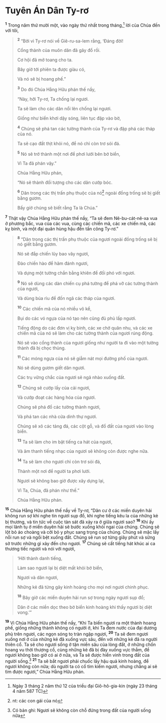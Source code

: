 # Tuyên Án Dân Ty-rơ

<sup><b>1</b></sup> Trong năm thứ mười một, vào ngày thứ nhất trong tháng,[^1-3599b68f-6f4b-4005-bfa9-79937e5898b2] lời của Chúa đến với tôi,

> <sup><b>2</b></sup> “Bởi vì Ty-rơ nói về Giê-ru-sa-lem rằng, ‘Ðáng đời!
>
> Cổng thành của muôn dân đã gãy đổ rồi.
>
> Cơ hội đã mở toang cho ta.
>
> Bây giờ tới phiên ta được giàu có,
>
> Và nó sẽ bị hoang phế.”
>
> <sup><b>3</b></sup> Do đó Chúa Hằng Hữu phán thế nầy,
>
> “Này, hỡi Ty-rơ, Ta chống lại ngươi.
>
> Ta sẽ làm cho các dân nổi lên chống lại ngươi.
>
> Giống như biển khơi dậy sóng, liên tục đập vào bờ,
>
> <sup><b>4</b></sup> Chúng sẽ phá tan các tường thành của Ty-rơ và đập phá các tháp của nó.
>
> Ta sẽ cạo đất thịt khỏi nó, để nó chỉ còn trơ sỏi đá.
>
> <sup><b>5</b></sup> Nó sẽ trở thành một nơi để phơi lưới bên bờ biển,
>
> Vì Ta đã phán vậy.”
>
> Chúa Hằng Hữu phán,
>
> “Nó sẽ thành đối tượng cho các dân cướp bóc.
>
> <sup><b>6</b></sup> Dân trong các thị trấn phụ thuộc của nó[^2-3599b68f-6f4b-4005-bfa9-79937e5898b2] ngoài đồng trống sẽ bị giết bằng gươm.
>
> Bấy giờ chúng sẽ biết rằng Ta là Chúa.”

<sup><b>7</b></sup> Thật vậy Chúa Hằng Hữu phán thế nầy, “Ta sẽ đem Nê-bu-cát-nê-xa vua ở phương bắc, vua của các vua, cùng các chiến mã, các xe chiến mã, các kỵ binh, và một đại quân hùng hậu đến tấn công Ty-rơ.”

> <sup><b>8</b></sup> “Dân trong các thị trấn phụ thuộc của ngươi ngoài đồng trống sẽ bị nó giết bằng gươm.
>
> Nó sẽ đắp chiến lũy bao vây ngươi,
>
> Ðào chiến hào để hãm đánh ngươi,
>
> Và dựng một tường chắn bằng khiên để đối phó với ngươi.
>
> <sup><b>9</b></sup> Nó sẽ dùng các dàn chiến cụ phá tường để phá vỡ các tường thành của ngươi,
>
> Và dùng búa rìu để đốn ngã các tháp của ngươi.
>
> <sup><b>10</b></sup> Các chiến mã của nó nhiều vô kể,
>
> Bụi do các vó ngựa của nó tạo nên cũng đủ phủ lấp ngươi.
>
> Tiếng động do các đơn vị kỵ binh, các xe chở quân nhu, và các xe chiến mã của nó sẽ làm cho các tường thành của ngươi rúng động.
>
> Nó sẽ vào cổng thành của ngươi giống như người ta đi vào một tường thành đã bị chọc thủng.
>
> <sup><b>11</b></sup> Các móng ngựa của nó sẽ giẫm nát mọi đường phố của ngươi.
>
> Nó sẽ dùng gươm giết dân ngươi.
>
> Các trụ vững chắc của ngươi sẽ ngã nhào xuống đất.
>
> <sup><b>12</b></sup> Chúng sẽ cướp lấy của cải ngươi,
>
> Và cướp đoạt các hàng hóa của ngươi.
>
> Chúng sẽ phá đổ các tường thành ngươi,
>
> Và phá tan các nhà cửa dinh thự ngươi.
>
> Chúng sẽ xô các tảng đá, các cột gỗ, và đổ đất của ngươi vào lòng biển.
>
> <sup><b>13</b></sup> Ta sẽ làm cho im bặt tiếng ca hát của ngươi,
>
> Và âm thanh tiếng nhạc của ngươi sẽ không còn được nghe nữa.
>
> <sup><b>14</b></sup> Ta sẽ làm cho ngươi chỉ còn trơ sỏi đá,
>
> Thành một nơi để người ta phơi lưới.
>
> Ngươi sẽ không bao giờ được xây dựng lại,
>
> Vì Ta, Chúa, đã phán như thế.”
>
> Chúa Hằng Hữu phán.

<sup><b>15</b></sup> Chúa Hằng Hữu phán thế nầy về Ty-rơ, “Dân cư ở các miền duyên hải không run sợ khi nghe tin ngươi sụp đổ, khi nghe tiếng kêu la của những kẻ bị thương, và tin tức về cuộc tàn sát đã xảy ra ở giữa ngươi sao? <sup><b>16</b></sup> Khi ấy mọi lãnh tụ ở miền duyên hải sẽ bước xuống khỏi ngai của chúng. Chúng sẽ lột bỏ áo choàng và cởi bỏ y phục sang trọng của chúng. Chúng sẽ mặc lấy nỗi run sợ và ngồi bệt xuống đất. Chúng sẽ run sợ từng giây phút và sững sờ trước những gì xảy đến cho ngươi. <sup><b>17</b></sup> Chúng sẽ cất tiếng hát khúc ai ca thương tiếc ngươi và nói với ngươi,

> ‘Hỡi thành danh tiếng,
>
> Làm sao ngươi lại bị diệt mất khỏi bờ biển,
>
> Ngươi và dân ngươi,
>
> Những kẻ đã từng gây kinh hoàng cho mọi nơi ngươi chinh phục.
>
> <sup><b>18</b></sup> Bây giờ các miền duyên hải run sợ trong ngày ngươi sụp đổ;
>
> Dân ở các miền dọc theo bờ biển kinh hoàng khi thấy ngươi bị diệt vong.’”

<sup><b>19</b></sup> Vì Chúa Hằng Hữu phán thế nầy, “Khi Ta biến ngươi ra một thành hoang phế, giống những thành không có người ở, khi Ta đem nước của đại dương phủ trên ngươi, các ngọn sóng to tràn ngập ngươi, <sup><b>20</b></sup> Ta sẽ đem ngươi xuống nơi ở của những kẻ đã xuống vực sâu, đến với những kẻ đã ra người thiên cổ. Ta sẽ cho ngươi sống ở tận miền sâu của lòng đất, ở những chốn hoang vu thời thượng cổ, cùng những kẻ đã bị đày xuống vực thẳm, để ngươi không bao giờ có ai ở nữa, và Ta sẽ được hiển vinh trong đất của người sống.[^3-3599b68f-6f4b-4005-bfa9-79937e5898b2] <sup><b>21</b></sup> Ta sẽ bắt ngươi phải chuốc lấy hậu quả kinh hoàng, để ngươi không còn nữa; dù người ta có cố tìm kiếm ngươi, nhưng chẳng ai sẽ tìm được ngươi,” Chúa Hằng Hữu phán.

[^1-3599b68f-6f4b-4005-bfa9-79937e5898b2]: Ngày 3 tháng 2 năm thứ 12 của triều đại Giô-hô-gia-kin (ngày 23 tháng 4 năm 587 TC)

[^2-3599b68f-6f4b-4005-bfa9-79937e5898b2]: nt: các con gái của nó

[^3-3599b68f-6f4b-4005-bfa9-79937e5898b2]: Có bản ghi: Ngươi sẽ không còn chỗ đứng trong đất của người sống nữa
